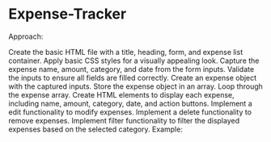 # Expense-Tracker
Approach:

Create the basic HTML file with a title, heading, form, and expense list container.
Apply basic CSS styles for a visually appealing look.
Capture the expense name, amount, category, and date from the form inputs.
Validate the inputs to ensure all fields are filled correctly. Create an expense object with the captured inputs.
Store the expense object in an array.
Loop through the expense array.
Create HTML elements to display each expense, including name, amount, category, date, and action buttons.
Implement a edit functionality to modify expenses.
Implement a delete functionality to remove expenses.
Implement filter functionality to filter the displayed expenses based on the selected category.
Example:
